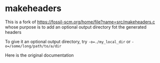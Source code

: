# makeheaders
This is a fork of https://fossil-scm.org/home/file?name=src/makeheaders.c whose purpose is to add an optional output directory fot the generated headers

To give it an optional output directory, try `-o=./my_local_dir` or `-o=/some/long/path/to/a/dir`

Here is the original documentation
